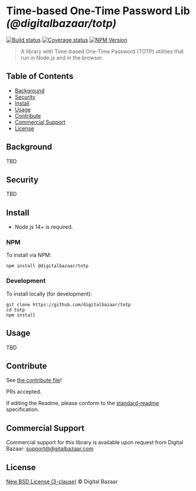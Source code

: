 # Time-based One-Time Password Lib _(@digitalbazaar/totp)_

[![Build status](https://img.shields.io/github/workflow/status/digitalbazaar/totp/Node.js%20CI)](https://github.com/digitalbazaar/totp/actions?query=workflow%3A%22Node.js+CI%22)
[![Coverage status](https://img.shields.io/codecov/c/github/digitalbazaar/totp)](https://codecov.io/gh/digitalbazaar/totp)
[![NPM Version](https://img.shields.io/npm/v/@digitalbazaar/totp.svg)](https://npm.im/@digitalbazaar/totp)

> A library with Time-based One-Time Password (TOTP) utilities that run in
Node.js and in the browser.

## Table of Contents

- [Background](#background)
- [Security](#security)
- [Install](#install)
- [Usage](#usage)
- [Contribute](#contribute)
- [Commercial Support](#commercial-support)
- [License](#license)

## Background

TBD

## Security

TBD

## Install

- Node.js 14+ is required.

### NPM

To install via NPM:

```
npm install @digitalbazaar/totp
```

### Development

To install locally (for development):

```
git clone https://github.com/digitalbazaar/totp
cd totp
npm install
```

## Usage

TBD

## Contribute

See [the contribute file](https://github.com/digitalbazaar/bedrock/blob/master/CONTRIBUTING.md)!

PRs accepted.

If editing the Readme, please conform to the
[standard-readme](https://github.com/RichardLitt/standard-readme) specification.

## Commercial Support

Commercial support for this library is available upon request from
Digital Bazaar: support@digitalbazaar.com

## License

[New BSD License (3-clause)](LICENSE) © Digital Bazaar
